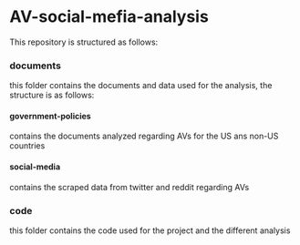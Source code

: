 # AV-social-mefia-analysis

This repository is structured as follows:

### documents

this folder contains the documents and data used for the analysis, the structure is as follows:

#### government-policies
contains the documents analyzed regarding AVs for the US ans non-US countries

#### social-media
contains the scraped data from twitter and reddit regarding AVs

### code 
this folder contains the code used for the project and the different analysis


